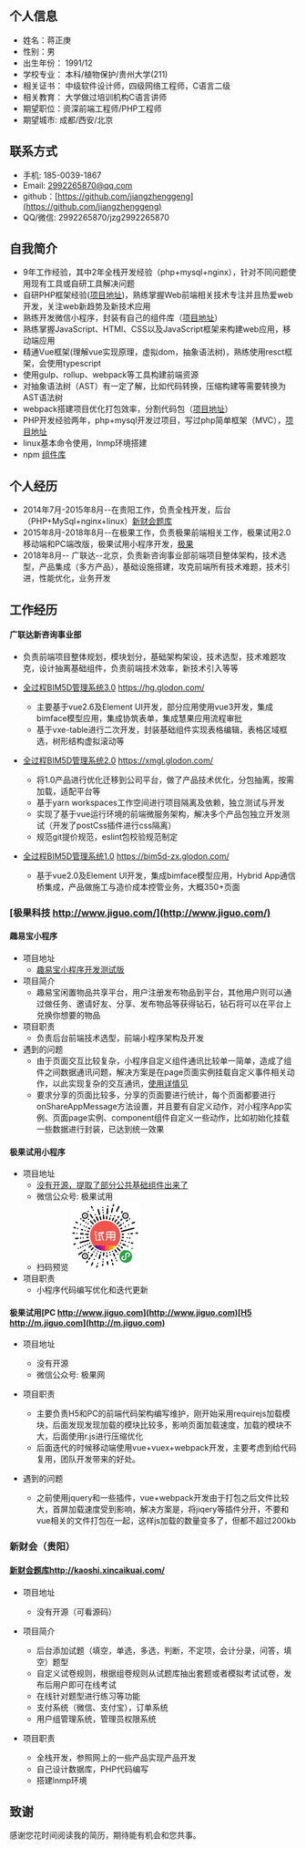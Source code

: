 ## 个人信息
* 姓名：蒋正庚
* 性别：男
* 出生年份： 1991/12
* 学校专业： 本科/植物保护/贵州大学(211)
* 相关证书： 中级软件设计师，四级网络工程师，C语言二级
* 相关教育： 大学做过培训机构C语言讲师
* 期望职位：资深前端工程师/PHP工程师
* 期望城市: 成都/西安/北京

## 联系方式
* 手机: 185-0039-1867
* Email: 2992265870@qq.com	
* github：[https://github.com/jiangzhenggeng](https://github.com/jiangzhenggeng)
* QQ/微信: 2992265870/jzg2992265870

## 自我简介
* 9年工作经验，其中2年全栈开发经验（php+mysql+nginx），针对不同问题使用现有工具或自研工具解决问题
* 自研PHP框架经验([项目地址](https://github.com/jiangzhenggeng/AcPHP))，熟练掌握Web前端相关技术专注并且热爱web开发，关注web新趋势及新技术应用
* 熟练开发微信小程序，封装有自己的组件库（[项目地址](https://github.com/jiangzhenggeng/wxcode-addr)）
* 熟练掌握JavaScript、HTMl、CSS以及JavaScript框架来构建web应用，移动端应用
* 精通Vue框架(理解vue实现原理，虚拟dom，抽象语法树)，熟练使用resct框架，会使用typescript
* 使用gulp、rollup、webpack等工具构建前端资源
* 对抽象语法树（AST）有一定了解，比如代码转换，压缩构建等需要转换为AST语法树
* webpack搭建项目优化打包效率，分割代码包（[项目地址](https://github.com/jiangzhenggeng/vue-to-webpack4)）
* PHP开发经验两年，php+mysql开发过项目，写过php简单框架（MVC），[项目地址](https://github.com/jiangzhenggeng/AcPHP)
* linux基本命令使用，lnmp环境搭建 
* npm [组件库](https://www.npmjs.com/~jiangzhenggeng)

## 个人经历
* 2014年7月-2015年8月--在贵阳工作，负责全栈开发，后台（PHP+MySql+nginx+linux）[新财会题库](https://kaoshi.xincaikuai.com/)
* 2015年8月-2018年8月--在极果工作，负责极果前端相关工作，极果试用2.0移动端和PC端改版，极果试用小程序开发，[极果](http://www.jiguo.com/)
* 2018年8月-- 广联达--北京，负责新咨询事业部前端项目整体架构，技术选型，产品集成（多方产品），基础设施搭建，攻克前端所有技术难题，技术引进，性能优化，业务开发

## 工作经历
#### 广联达新咨询事业部
* 负责前端项目整体规划，模块划分，基础架构架设，技术选型，技术难题攻克，设计抽离基础组件，负责前端技术效率，新技术引入等等

* [全过程BIM5D管理系统3.0](https://hg.glodon.com/) https://hg.glodon.com/ 
    * 主要基于vue2.6及Element UI开发，部分应用使用vue3开发，集成bimface模型应用，集成协筑表单，集成慧果应用流程审批
    * 基于vxe-table进行二次开发，封装基础组件实现表格编辑，表格区域框选，树形结构虚拟滚动等
    
* [全过程BIM5D管理系统2.0](https://xmgl.glodon.com/) https://xmgl.glodon.com/ 
    * 将1.0产品进行优化迁移到公司平台，做了产品技术优化，分包抽离，按需加载，适配平台等
    * 基于yarn workspaces工作空间进行项目隔离及依赖，独立测试与开发
    * 实现了基于vue运行环境的前端微服务架构，解决多个产品包独立开发测试（开发了postCss插件进行css隔离）
    * 规范git提价规范，eslint包校验规范制定
    
* [全过程BIM5D管理系统1.0](https://bim5d-zx.glodon.com/) https://bim5d-zx.glodon.com/ 
    * 基于vue2.0及Element UI开发，集成bimface模型应用，Hybrid App通信桥集成，产品做施工与造价成本控管业务，大概350+页面

### [极果科技 http://www.jiguo.com/](http://www.jiguo.com/)
#### 趣易宝小程序
* 项目地址
	* [趣易宝小程序开发测试版](https://github.com/jiangzhenggeng/qyb-wx)
* 项目简介
	* 趣易宝闲置物品共享平台，用户注册发布物品到平台，其他用户则可以通过做任务、邀请好友、分享、发布物品等获得钻石，钻石将可以在平台上兑换你想要的物品
* 项目职责
	* 负责后台前端技术选型，前端小程序架构及开发
* 遇到的问题
	* 由于页面交互比较复杂，小程序自定义组件通讯比较单一简单，造成了组件之间数据通讯问题，解决方案是在page页面实例挂载自定义事件相关动作，以此实现复杂的交互通讯，[使用详情见](https://github.com/jiangzhenggeng/qyb-wx/blob/0f59cfebe840e8ca3912406ed0b2fa1857ecc247/pages/index/index.js)
	* 要求分享的页面比较多，分享的页面要进行统计，每个页面都要进行onShareAppMessage方法设置，并且要有自定义动作，对小程序App实例、页面page实例、component组件自定义一些动作，比如初始化挂载一些数据进行封装，已达到统一效果

#### 极果试用小程序
* 项目地址
	* [没有开源，提取了部分公共基础组件出来了](https://github.com/jiangzhenggeng/wxcode-addr)
	* 微信公众号: 极果试用
	* 扫码预览 <img src="gh_51701086e691_860.jpg" width="120px"/>
* 项目职责
	* 小程序代码编写优化和迭代更新
	
#### 极果试用[PC http://www.jiguo.com](http://www.jiguo.com)[H5 http://m.jiguo.com](http://m.jiguo.com)
* 项目地址
	* 没有开源
	* 微信公众号: 极果网
	
* 项目职责
	* 主要负责H5和PC的前端代码架构编写维护，刚开始采用requirejs加载模块，后面发现发现加载的模块比较多，影响页面加载速度，加载的模块不大，后面使用r.js进行压缩优化
	* 后面迭代的时候移动端使用vue+vuex+webpack开发，主要考虑到给代码复用，团队开发带来的好处。
* 遇到的问题
    * 之前使用jquery和一些插件，vue+webpack开发由于打包之后文件比较大，首屏加载速度受到影响，解决方案是，将jiqery等插件分开，不要和vue相关的文件打包在一起，这样js加载的数量变多了，但都不超过200kb

### 新财会（贵阳）
#### [新财会题库http://kaoshi.xincaikuai.com/](http://kaoshi.xincaikuai.com/)
* 项目地址
	* 没有开源（可看源码）

* 项目简介
	* 后台添加试题（填空，单选，多选，判断，不定项，会计分录，问答，填空）题型
	* 自定义试卷规则，根据组卷规则从试题库抽出套题或者模拟考试试卷，发布后用户即可在线考试
	* 在线针对题型进行练习等功能
	* 支付系统（微信、支付宝），订单系统
	* 用户组管理系统，管理员权限系统
	
* 项目职责
	* 全栈开发，参照网上的一些产品实现产品开发
	* 自己设计数据库，PHP代码编写
	* 搭建lnmp环境

## 致谢

感谢您花时间阅读我的简历，期待能有机会和您共事。
